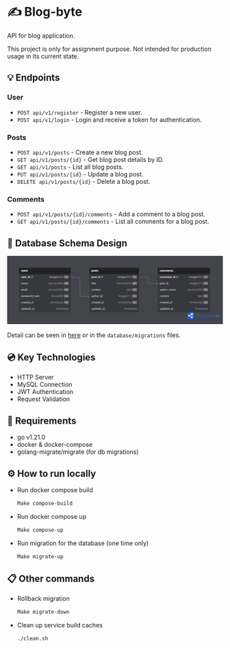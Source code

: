 # ✍️ Blog-byte

API for blog application.

This project is only for assignment purpose. Not intended for production usage in its current state.

## 💡 Endpoints

### User

- `POST api/v1/register` - Register a new user.
- `POST api/v1/login` - Login and receive a token for authentication.

### Posts

- `POST api/v1/posts` - Create a new blog post.
- `GET api/v1/posts/{id}` - Get blog post details by ID.
- `GET api/v1/posts` - List all blog posts.
- `PUT api/v1/posts/{id}` - Update a blog post.
- `DELETE api/v1/posts/{id}` - Delete a blog post.

### Comments

- `POST api/v1/posts/{id}/comments` - Add a comment to a blog post.
- `GET api/v1/posts/{id}/comments` - List all comments for a blog post.

## 📕 Database Schema Design

<img title="Database Schema Design" alt="Database Schema Design" src="/db-schema.png">

Detail can be seen in [here](https://dbdiagram.io/d/Blog-byte-DB-Schema-66feecf5fb079c7ebd442bff) or in the `database/migrations` files.

## 💿 Key Technologies

- HTTP Server
- MySQL Connection
- JWT Authentication
- Request Validation

## 📖 Requirements

- go v1.21.0
- docker & docker-compose
- golang-migrate/migrate (for db migrations)

## ⚙️ How to run locally

- Run docker compose build

  ```bash
  Make compose-build
  ```

- Run docker compose up

  ```bash
  Make compose-up
  ```

- Run migration for the database (one time only)

  ```bash
  Make migrate-up
  ```

## 📋 Other commands

- Rollback migration

  ```bash
  Make migrate-down
  ```

- Clean up service build caches

  ```bash
  ./clean.sh
  ```
